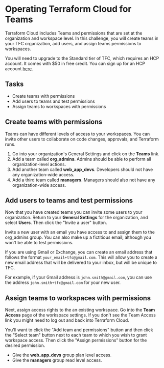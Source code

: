 # Operating Terraform Cloud for Teams

Terraform Cloud includes Teams and permissions that are set at the organization and workspace level. In this challenge, you will create teams in your TFC organization, add users, and assign teams permissions to workspaces.

You will need to upgrade to the Standard tier of TFC, which requires an HCP account. It comes with $50 in free credit. You can sign up for an HCP account [here](https://portal.cloud.hashicorp.com/signup).

## Tasks

- Create teams with permissions
- Add users to teams and test permissions
- Assign teams to workspaces with permissions

## Create teams with permissions

Teams can have different levels of access to your workspaces. You can invite other users to collaborate on code changes, approvals, and Terraform runs.

1. Go into your organization's General Settings and click on the **Teams** link.
2. Add a team called **org_admins**. Admins should be able to perform all organization-level actions.
3. Add another team called **web_app_devs**. Developers should not have any organization-wide access.
4. Add a third team called **managers**. Managers should also not have any organization-wide access.

## Add users to teams and test permissions

Now that you have created teams you can invite some users to your organization. Return to your **General Settings** for the organization, and select **Users**. Then click the "Invite a user" button.

Invite a new user with an email you have access to and assign them to the org_admins group. You can also make up a fictitious email, although you won't be able to test permissions.

If you are using Gmail or Exchange, you can create an email address that follows the format `your_email+tfc@gmail.com`. This will allow you to create a new email address that will be delivered to your inbox, but will be unique to TFC.

For example, if your Gmail address is `john.smith@gmail.com`, you can use the address `john.smith+tfc@gmail.com` for your new user.

## Assign teams to workspaces with permissions

Next, assign access rights to the an existing workspace. Go into the **Team Access** page of the workspace settings. If you don't see the Team Access link you might need to log out and back into Terraform Cloud.

You'll want to click the "Add team and permissions" button and then click the "Select team" button next to each team to which you wish to grant workspace access. Then click the "Assign permissions" button for the desired permission.

- Give the **web_app_devs** group plan level access.
- Give the **managers** group read level access.
